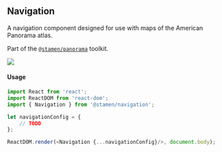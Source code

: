 ## Navigation

A navigation component designed for use with maps of the American Panorama atlas.

Part of the [`@stamen/panorama`](https://www.npmjs.com/package/@stamen/panorama) toolkit.

<img src='https://cloud.githubusercontent.com/assets/1127259/11770145/7434fc84-a1ac-11e5-9bf4-8a797d19fb8d.png'>

#### Usage
```js
import React from 'react';
import ReactDOM from 'react-dom';
import { Navigation } from '@stamen/navigation';

let navigationConfig = {
	// TODO
};

ReactDOM.render(<Navigation {...navigationConfig}/>, document.body);
```
